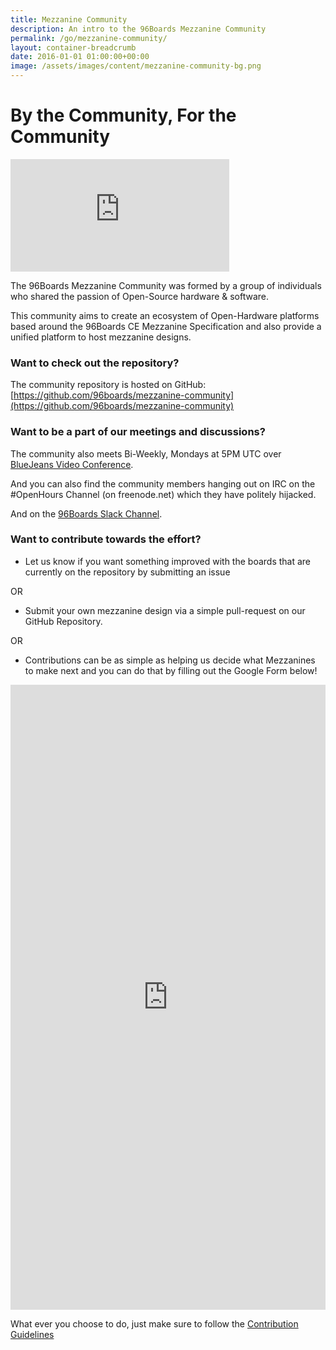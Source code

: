 ```yaml
---
title: Mezzanine Community
description: An intro to the 96Boards Mezzanine Community
permalink: /go/mezzanine-community/
layout: container-breadcrumb
date: 2016-01-01 01:00:00+00:00
image: /assets/images/content/mezzanine-community-bg.png
---
```

# By the Community, For the Community

<iframe width="350" height="180" src="https://w2.countingdownto.com/2217918" frameborder="0"></iframe>

The 96Boards Mezzanine Community was formed by a group of individuals who shared the passion of Open-Source hardware & software.

This community aims to create an ecosystem of Open-Hardware platforms based around the 96Boards CE Mezzanine Specification and also provide a unified platform to host mezzanine designs.

### Want to check out the repository?
The community repository is hosted on GitHub: [https://github.com/96boards/mezzanine-community](https://github.com/96boards/mezzanine-community)

### Want to be a part of our meetings and discussions?
The community also meets Bi-Weekly, Mondays at 5PM UTC over [BlueJeans Video Conference](https://github.com/96boards/mezzanine-community#meetings-and-notes).

And you can also find the community members hanging out on IRC on the #OpenHours Channel (on freenode.net) which they have politely hijacked.

And on the [96Boards Slack Channel](https://join.slack.com/t/96boards/shared_invite/enQtNDEzMzE2MDEzMDE1LTM1YzRhYWYzMmE1OGY5ZmUxOTBlZTM4ZmE4MzUzZWRiNDE4ZDc1ZDk3OTk1NGE2ZTI5MDZhZDYyZjIwZmMxNGY).

### Want to contribute towards the effort?
- Let us know if you want something improved with the boards that are currently on the repository by submitting an issue

OR

- Submit your own mezzanine design via a simple pull-request on our GitHub Repository.

OR

- Contributions can be as simple as helping us decide what Mezzanines to make next and you can do that by filling out the Google Form below!

<iframe src="https://docs.google.com/forms/d/e/1FAIpQLSf7cPO1WSITFM6VSja4p9OZeEbdjIqEi_eMKZmjZ5Qmfoa2-w/viewform?usp=sf_link" width="100%" height="1000" frameborder="0" marginheight="0" marginwidth="0">Loading...</iframe>


What ever you choose to do, just make sure to follow the [Contribution Guidelines](https://github.com/96boards/mezzanine-community/blob/master/CONTRIBUTE.md)
